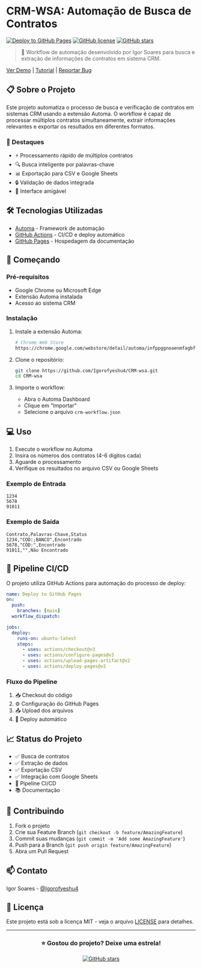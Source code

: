 # CRM-WSA: Automação de Busca de Contratos

[![Deploy to GitHub Pages](https://github.com/Igorofyeshu4/CRM-wsa/actions/workflows/deploy.yml/badge.svg)](https://github.com/Igorofyeshu4/CRM-wsa/actions/workflows/deploy.yml)
[![GitHub license](https://img.shields.io/github/license/Igorofyeshu4/CRM-wsa)](https://github.com/Igorofyeshu4/CRM-wsa/blob/main/LICENSE)
[![GitHub stars](https://img.shields.io/github/stars/Igorofyeshu4/CRM-wsa)](https://github.com/Igorofyeshu4/CRM-wsa/stargazers)

> 🤖 Workflow de automação desenvolvido por Igor Soares para busca e extração de informações de contratos em sistema CRM.

[Ver Demo](https://igorofyeshu4.github.io/CRM-wsa/) | [Tutorial](https://automa.site) | [Reportar Bug](https://github.com/Igorofyeshu4/CRM-wsa/issues)

## 📋 Sobre o Projeto

Este projeto automatiza o processo de busca e verificação de contratos em sistemas CRM usando a extensão Automa. O workflow é capaz de processar múltiplos contratos simultaneamente, extrair informações relevantes e exportar os resultados em diferentes formatos.

### 🌟 Destaques
- ⚡ Processamento rápido de múltiplos contratos
- 🔍 Busca inteligente por palavras-chave
- 📊 Exportação para CSV e Google Sheets
- 🔒 Validação de dados integrada
- 🚀 Interface amigável

## 🛠️ Tecnologias Utilizadas

- [Automa](https://www.automa.site/) - Framework de automação
- [GitHub Actions](https://github.com/features/actions) - CI/CD e deploy automático
- [GitHub Pages](https://pages.github.com/) - Hospedagem da documentação

## 🚀 Começando

### Pré-requisitos
- Google Chrome ou Microsoft Edge
- Extensão Automa instalada
- Acesso ao sistema CRM

### Instalação

1. Instale a extensão Automa:
   ```bash
   # Chrome Web Store
   https://chrome.google.com/webstore/detail/automa/infppggnoaenmfagbfknfkancpbljcca
   ```

2. Clone o repositório:
   ```bash
   git clone https://github.com/Igorofyeshu4/CRM-wsa.git
   cd CRM-wsa
   ```

3. Importe o workflow:
   - Abra o Automa Dashboard
   - Clique em "Importar"
   - Selecione o arquivo `crm-workflow.json`

## 💻 Uso

1. Execute o workflow no Automa
2. Insira os números dos contratos (4-6 dígitos cada)
3. Aguarde o processamento
4. Verifique os resultados no arquivo CSV ou Google Sheets

### Exemplo de Entrada
```
1234
5678
91011
```

### Exemplo de Saída
```csv
Contrato,Palavras-Chave,Status
1234,"COD:;BANCO",Encontrado
5678,"CÓD:",Encontrado
91011,"",Não Encontrado
```

## 🔄 Pipeline CI/CD

O projeto utiliza GitHub Actions para automação do processo de deploy:

```yaml
name: Deploy to GitHub Pages
on:
  push:
    branches: [main]
  workflow_dispatch:

jobs:
  deploy:
    runs-on: ubuntu-latest
    steps:
      - uses: actions/checkout@v3
      - uses: actions/configure-pages@v3
      - uses: actions/upload-pages-artifact@v2
      - uses: actions/deploy-pages@v2
```

### Fluxo do Pipeline
1. 📥 Checkout do código
2. ⚙️ Configuração do GitHub Pages
3. 📤 Upload dos arquivos
4. 🚀 Deploy automático

## 📈 Status do Projeto

- ✅ Busca de contratos
- ✅ Extração de dados
- ✅ Exportação CSV
- ✅ Integração com Google Sheets
- 🔄 Pipeline CI/CD
- 📚 Documentação

## 🤝 Contribuindo

1. Fork o projeto
2. Crie sua Feature Branch (`git checkout -b feature/AmazingFeature`)
3. Commit suas mudanças (`git commit -m 'Add some AmazingFeature'`)
4. Push para a Branch (`git push origin feature/AmazingFeature`)
5. Abra um Pull Request

## 📫 Contato

Igor Soares - [@Igorofyeshu4](https://github.com/Igorofyeshu4)

## 📄 Licença

Este projeto está sob a licença MIT - veja o arquivo [LICENSE](LICENSE) para detalhes.

---

<div align="center">

### ⭐ Gostou do projeto? Deixe uma estrela!

[![GitHub stars](https://img.shields.io/github/stars/Igorofyeshu4/CRM-wsa?style=social)](https://github.com/Igorofyeshu4/CRM-wsa/stargazers)

</div>
